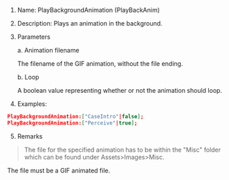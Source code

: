 1. Name: PlayBackgroundAnimation (PlayBackAnim)

2. Description: Plays an animation in the background.

3. Parameters

    a. Animation filename

    The filename of the GIF animation, without the file ending.

    b. Loop

    A boolean value representing whether or not the animation should loop.

4. Examples:
```json
PlayBackgroundAnimation:["CaseIntro"|false];
PlayBackgroundAnimation:["Perceive"|true];
```

5. Remarks
>The file for the specified animation has to be within the "Misc" folder which can be found under Assets>Images>Misc.
>
The file must be a GIF animated file.